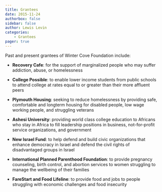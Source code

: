 ```yaml
---
title: Grantees
date: 2015-11-24
authorbox: false
sidebar: false
author: Lewis Levin
categories: 
    - Grantees
pager: true
---
```



Past and present grantees of Winter Cove Foundation include:  

- **Recovery Cafe**:  for the support of marginalized people who may suffer addiction, abuse, or homelessness
<!--more-->
- **College Possible**:  to enable lower income students from public schools to attend college at rates equal to or greater than their more affluent peers 

- **Plymouth Housing**:  seeking to reduce homelessness by providing safe, comfortable and longterm housing for disabled people, low wage working people, and struggling veterans  

- **Ashesi University**:  providing world class college education to Africans who stay in Africa to fill leadership positions in business, not-for-profit service organizations, and government   

- **New Israel Fund**:  to help defend and build civic organizations that enhance democracy in Israel and  defend the civil rights of disadvantaged groups in Israel     

- **International Planned Parenthood Foundation**:  to provide pregnancy counseling, birth control, and abortion services to women struggling to manage the wellbeing of their families  
 
- **FareStart and Food Lifeline**:  to provide food and jobs to people struggling with economic challenges and food insecurity  
 
